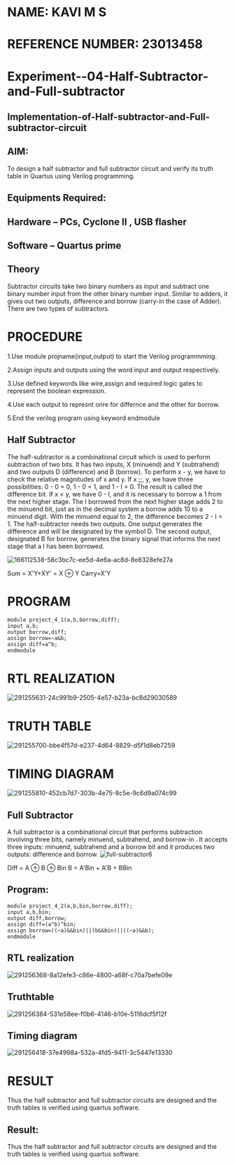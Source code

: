 # NAME: KAVI M S
# REFERENCE NUMBER: 23013458

# Experiment--04-Half-Subtractor-and-Full-subtractor
## Implementation-of-Half-subtractor-and-Full-subtractor-circuit
## AIM:
To design a half subtractor and full subtractor circuit and verify its truth table in Quartus using Verilog programming.

## Equipments Required:
## Hardware – PCs, Cyclone II , USB flasher
## Software – Quartus prime
## Theory
Subtractor circuits take two binary numbers as input and subtract one binary number input from the other binary number input. Similar to adders, it gives out two outputs, difference and borrow (carry-in the case of Adder). There are two types of subtractors.
# PROCEDURE
1.Use module projname(input,output) to start the Verilog programmming.

2.Assign inputs and outputs using the word input and output respectively.

3.Use defined keywords like wire,assign and required logic gates to represent the boolean expression.

4.Use each output to represnt onre for differnce and the other for borrow.

5.End the verilog program using keyword endmodule

## Half Subtractor
The half-subtractor is a combinational circuit which is used to perform subtraction of two bits. It has two inputs, X (minuend) and Y (subtrahend) and two outputs D (difference) and B (borrow). To perform x - y, we have to check the relative magnitudes of x and y. If x ;;, y, we have three possibilities: 0 - 0 = 0, 1 - 0 = 1, and 1 - I = 0. The result is called the difference bit. If x < y, we have 0 - I, and it is necessary to borrow a 1 from the next higher stage. The I borrowed from the next higher stage adds 2 to the minuend bit, just as in the decimal system a borrow adds 10 to a minuend digit. With the minuend equal to 2, the difference becomes 2 - I = 1. The half-subtractor needs two outputs. One output generates the difference and will be designated by the symbol D. The second output, designated B for borrow, generates the binary signal that informs the next stage that a I has been borrowed.

![166112538-58c3bc7c-ee5d-4e6a-ac8d-8e8328efe27a](https://github.com/Kavi45-msk/Experiment--03-Half-Subtractor-and-Full-subtractor/assets/147457752/6336adea-7233-4793-a128-fdb338bcc62f)


Sum = X'Y+XY' = X ⊕ Y
Carry=X'Y

# PROGRAM
```
module project_4_1(a,b,borrow,diff);
input a,b;
output borrow,diff;
assign borrow=~a&b;
assign diff=a^b;
endmodule
```
# RTL REALIZATION
![291255631-24c991b9-2505-4e57-b23a-bc8d29030589](https://github.com/Kavi45-msk/Experiment--03-Half-Subtractor-and-Full-subtractor/assets/147457752/5e672719-40cf-47ce-8ecb-29b83c5fae1a)

# TRUTH TABLE
![291255700-bbe4f57d-e237-4d64-8829-d5f1d8eb7259](https://github.com/Kavi45-msk/Experiment--03-Half-Subtractor-and-Full-subtractor/assets/147457752/b11a9dfc-cc81-4799-9c8f-ad05a0f62db1)

# TIMING DIAGRAM
![291255810-452cb7d7-303b-4e75-8c5e-9c6d9a074c99](https://github.com/Kavi45-msk/Experiment--03-Half-Subtractor-and-Full-subtractor/assets/147457752/fa31fe80-49a5-4616-9ccf-6d4708897632)

## Full Subtractor
A full subtractor is a combinational circuit that performs subtraction involving three bits, namely minuend, subtrahend, and borrow-in . It accepts three inputs: minuend, subtrahend and a borrow bit and it produces two outputs: difference and borrow. 
![full-subtractor6](https://user-images.githubusercontent.com/36288975/166112541-24c68359-3de8-4674-ae22-8272ffc385ed.png)


Diff = A ⊕ B ⊕ Bin B = A'Bin + A'B + BBin

## Program:
```
module project_4_2(a,b,bin,borrow,diff);
input a,b,bin;
output diff,borrow;
assign diff=(a^b)^bin;
assign borrow=((~a)&&bin)||(b&&bin)||((~a)&&b);
endmodule
```

##  RTL realization
![291256368-8a12efe3-c86e-4800-a68f-c70a7befe09e](https://github.com/Kavi45-msk/Experiment--03-Half-Subtractor-and-Full-subtractor/assets/147457752/4387c7fe-0d95-4f75-89e2-8ec6200d55c8)

## Truthtable
![291256384-531e58ee-f0b6-4146-b10e-5116dcf5f12f](https://github.com/Kavi45-msk/Experiment--03-Half-Subtractor-and-Full-subtractor/assets/147457752/0b190dfe-0ae3-4cea-8799-63d14fd42175)

## Timing diagram 
![291256418-37e4998a-532a-4fd5-9411-3c5447e13330](https://github.com/Kavi45-msk/Experiment--03-Half-Subtractor-and-Full-subtractor/assets/147457752/ed397c38-b97d-4655-88c0-77c69dba6521)

# RESULT
Thus the half subtractor and full subtractor circuits are designed and the truth tables is verified using quartus software.

## Result:
Thus the half subtractor and full subtractor circuits are designed and the truth tables is verified using quartus software.
